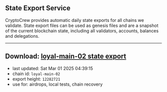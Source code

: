 ## State Export Service
CryptoCrew provides automatic daily state exports for all chains we validate. State export files can be used as genesis files and are a snapshot of the current blockchain state, including all validators, accounts, balances and delegations.

---
**Download: [loyal-main-02 state export](https://dl-eu2.ccvalidators.com/SERVICE/loyal/loyal-main-02_export_12282721.json)**
---

- last updated: Sat Mar 01 2025 04:39:15
- chain id: `loyal-main-02`
- export height: `12282721`
- use for: airdrops, local tests, chain recovery
